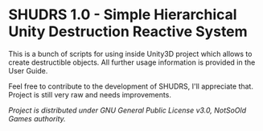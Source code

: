 # **SHUDRS 1.0 - Simple Hierarchical Unity Destruction Reactive System**

This is a bunch of scripts for using inside Unity3D project which allows to create destructible objects. All further usage information is provided in the User Guide.

Feel free to contribute to the development of SHUDRS, I'll appreciate that. Project is still very raw and needs improvements.

*Project is distributed under GNU General Public License v3.0, NotSoOld Games authority.*
